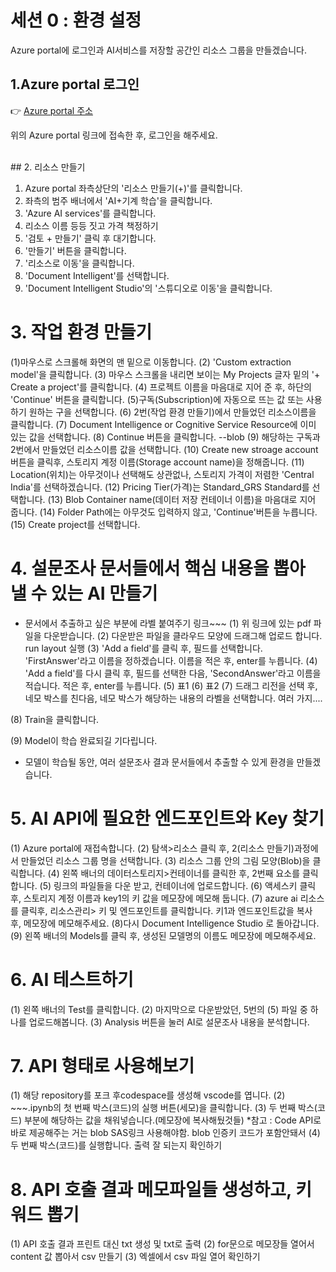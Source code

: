 # 세션 0 : 환경 설정

Azure portal에 로그인과 AI서비스를 저장할 공간인 리소스 그룹을 만들겠습니다.      
<!-- 


-->

## 1.Azure portal 로그인
  👉 [Azure portal 주소](https://azure.microsoft.com/ko-kr/get-started/azure-portal)  
    
위의 Azure portal 링크에 접속한 후, 로그인을 해주세요.
  
<br>  
## 2. 리소스 만들기

1. Azure portal 좌측상단의 '리소스 만들기(+)'를 클릭합니다.  
2. 좌측의 범주 배너에서 'AI+기계 학습'을 클릭합니다.  
3. 'Azure AI services'를 클릭합니다.  
4. 리소스 이름 등등 짓고 가격 책정하기  
5. '검토 + 만들기' 클릭 후 대기합니다.  
6. '만들기' 버튼을 클릭합니다.  
7. '리소스로 이동'을 클릭합니다.  
8. 'Document Intelligent'를 선택합니다.  
9. 'Document Intelligent Studio'의 '스튜디오로 이동'을 클릭합니다.  



# 3. 작업 환경 만들기
(1)마우스로 스크롤해 화면의 맨 밑으로 이동합니다.
(2) 'Custom extraction model'을 클릭합니다.
(3) 마우스 스크롤을 내리면 보이는 My Projects 글자 밑의 '+ Create a project'를 클릭합니다.
(4) 프로젝트 이름을 마음대로 지어 준 후, 하단의 'Continue' 버튼을 클릭합니다.
(5)구독(Subscription)에 자동으로 뜨는 값 또는 사용하기 원하는 구을 선택합니다.
(6) 2번(작업 환경 만들기)에서 만들었던 리소스이름을 클릭합니다.
(7) Document Intelligence or Cognitive Service Resource에 이미 있는 값을 선택합니다.
(8) Continue 버튼을 클릭합니다.
--blob
(9) 해당하는 구독과 2번에서 만들었던 리소스이름 값을 선택합니다.
(10) Create new stroage account 버튼을 클릭후, 스토리지 계정 이름(Storage account name)을 정해줍니다.
(11) Location(위치)는 아무것이나 선택해도 상관없나, 스토리지 가격이 저렴한 'Central India'를 선택하겠습니다.
(12) Pricing Tier(가격)는 Standard_GRS Standard를 선택합니다.
(13) Blob Container name(데이터 저장 컨테이너 이름)을 마음대로 지어 줍니다.
(14) Folder Path에는 아무것도 입력하지 않고, 'Continue'버튼을 누릅니다.
(15) Create project를 선택합니다.

# 4. 설문조사 문서들에서 핵심 내용을 뽑아 낼 수 있는 AI 만들기

* 문서에서 추출하고 싶은 부분에 라벨 붙여주기
링크~~~
(1) 위 링크에 있는 pdf 파일을 다운받습니다.
(2) 다운받은 파일을 클라우드 모양에 드래그해 업로드 합니다.
run layout 실행
(3) 'Add a field'를 클릭 후, 필드를 선택합니다. 'FirstAnswer'라고 이름을 정하겠습니다. 이름을 적은 후, enter를 누릅니다.
(4)  'Add a field'를 다시 클릭 후, 필드를 선택한 다음, 'SecondAnswer'라고 이름을 적습니다. 적은 후, enter를 누릅니다.
(5) 표1
(6) 표2
(7) 드래그 리전을 선택 후, 네모 박스를 친다음, 네모 박스가 해당하는 내용의 라벨을 선택합니다.
여러 가지....

(8) Train을 클릭합니다.

(9) Model이 학습 완료되길 기다립니다.


- 모델이 학습될 동안, 여러 설문조사 결과 문서들에서 추출할 수 있게 환경을 만들겠습니다.

# 5. AI API에 필요한 엔드포인트와 Key 찾기
(1) Azure portal에 재접속합니다.
(2) 탐색>리소스 클릭 후, 2(리소스 만들기)과정에서 만들었던 리소스 그룹 명을 선택합니다.
(3) 리소스 그룹 안의 그림 모양(Blob)을 클릭합니다.
(4) 왼쪽 배너의 데이터스토리지>컨테이너를 클릭한 후, 2번째 요소를 클릭합니다.
(5) 링크의 파일들을 다운 받고, 컨테이너에 업로드합니다.
(6) 액세스키 클릭 후, 스토리지 계정 이름과 key1의 키 값을 메모장에 메모해 둡니다.
(7) azure ai 리소스를 클릭후, 리소스관리> 키 및 엔드포인트를 클릭합니다. 키1과 엔드포인트값을 복사 후, 메모장에 메모해주세요.
(8)다시 Document Intelligence Studio 로 돌아갑니다.
(9) 왼쪽 배너의 Models를 클릭 후, 생성된 모델명의 이름도 메모장에 메모해주세요.

# 6. AI 테스트하기
(1) 왼쪽 배너의 Test를 클릭합니다.
(2) 마지막으로 다운받았던, 5번의 (5) 파일 중 하나를 업로드해봅니다.
(3) Analysis 버튼을 눌러 AI로 설문조사 내용을 분석합니다.

# 7. API 형태로 사용해보기
(1) 해당 repository를 포크 후codespace를 생성해 vscode를 엽니다.
(2) ~~~.ipynb의 첫 번째 박스(코드)의 실행 버튼(세모)을 클릭합니다.
(3) 두 번째 박스(코드) 부분에 해당하는 값을 채워넣습니다.(메모장에 복사해뒀것들)
*참고 : Code API로 바로 제공해주는 거는 blob SAS링크 사용해야함. blob 인증키 코드가 포함안돼서
(4) 두 번째 박스(코드)를 실행합니다.
출력 잘 되는지 확인하기

# 8. API 호출 결과 메모파일들 생성하고, 키워드 뽑기
(1) API 호출 결과 프린트 대신 txt 생성 및 txt로 출력
(2) for문으로 메모장들 열어서 content 값 뽑아서 csv 만들기
(3) 엑셀에서 csv 파일 열어 확인하기

